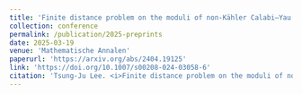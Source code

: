 ```yaml
---
title: 'Finite distance problem on the moduli of non-Kähler Calabi–Yau $\partial\bar{\partial}$-threefolds'
collection: conference
permalink: /publication/2025-preprints
date: 2025-03-19
venue: 'Mathematische Annalen'
paperurl: 'https://arxiv.org/abs/2404.19125'
link: 'https://doi.org/10.1007/s00208-024-03058-6'
citation: 'Tsung-Ju Lee. <i>Finite distance problem on the moduli of non-Kähler Calabi–Yau $\partial\bar{\partial}$-threefolds</i>. Mathematische Annalen <b>392</b>, 1541–1583 (2025). doi: 10.1007/s00208-025-03115-8'
---
```

